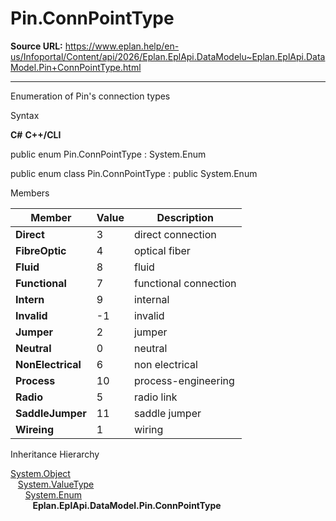 # Pin.ConnPointType

**Source URL:** https://www.eplan.help/en-us/Infoportal/Content/api/2026/Eplan.EplApi.DataModelu~Eplan.EplApi.DataModel.Pin+ConnPointType.html

---

Enumeration of Pin's connection types

Syntax

**C#**
**C++/CLI**


public enum Pin.ConnPointType : System.Enum

public enum class Pin.ConnPointType : public System.Enum


Members

| Member | Value | Description |
| --- | --- | --- |
| **Direct** | 3 | direct connection |
| **FibreOptic** | 4 | optical fiber |
| **Fluid** | 8 | fluid |
| **Functional** | 7 | functional connection |
| **Intern** | 9 | internal |
| **Invalid** | -1 | invalid |
| **Jumper** | 2 | jumper |
| **Neutral** | 0 | neutral |
| **NonElectrical** | 6 | non electrical |
| **Process** | 10 | process-engineering |
| **Radio** | 5 | radio link |
| **SaddleJumper** | 11 | saddle jumper |
| **Wireing** | 1 | wiring |

Inheritance Hierarchy

[System.Object](#)  
   [System.ValueType](#)  
      [System.Enum](#)  
         **Eplan.EplApi.DataModel.Pin.ConnPointType**
